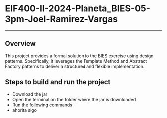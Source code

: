 # EIF400-II-2024-Planeta_BIES-05-3pm-Joel-Ramirez-Vargas
------
## Overview
This project provides a formal solution to the BIES exercise using design patterns. Specifically, it leverages the Template Method and Abstract Factory patterns to deliver a structured and flexible implementation.

## Steps to build and run the project 
- Download the jar
- Open the terminal on the folder where the jar is downloaded
- Run the following commands 
- ahorita sigo
